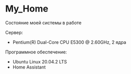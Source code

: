 # My_Home
Состояние моей системы
в работе

Сервер:

 - Pentium(R) Dual-Core CPU E5300 @ 2.60GHz, 2 ядра

Программное обеспечение:

 - Ubuntu Linux 20.04.2 LTS
 - Home Assistant



